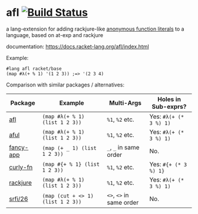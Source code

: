 afl [![Build Status](https://travis-ci.org/AlexKnauth/afl.png?branch=master)](https://travis-ci.org/AlexKnauth/afl)
===

a lang-extension for adding rackjure-like [anonymous function literals](https://docs.racket-lang.org/rackjure/index.html#%28part._func-lit%29) to a language, based on at-exp and rackjure

documentation: https://docs.racket-lang.org/afl/index.html

Example:
```racket
#lang afl racket/base
(map #λ(+ % 1) '(1 2 3)) ;=> '(2 3 4)
```

Comparison with similar packages / alternatives:

| Package                                                            | Example                           | Multi-Args               | Holes in Sub-exprs?
| ------------------------------------------------------------------ | --------------------------------- | ------------------------ | ----------------------
| [afl](https://docs.racket-lang.org/afl/index.html)                 | `(map #λ(+ % 1) (list 1 2 3))`    | `%1`, `%2` etc.          | Yes: `#λ(+ (* 3 %) 1)`
| [aful](https://docs.racket-lang.org/aful/index.html)               | `(map #λ(+ % 1) (list 1 2 3))`    | `%1`, `%2` etc.          | Yes: `#λ(+ (* 3 %) 1)`
| [fancy-app](https://docs.racket-lang.org/fancy-app/index.html)     | `(map (+ _ 1) (list 1 2 3))`      | `_`, `_` in same order   | No.
| [curly-fn](https://docs.racket-lang.org/curly-fn/index.html)       | `(map #{+ % 1} (list 1 2 3))`     | `%1`, `%2` etc.          | Yes: `#{+ (* 3 %) 1}`
| [rackjure](https://docs.racket-lang.org/rackjure/index.html)       | `(map #λ(+ % 1) (list 1 2 3))`    | `%1`, `%2` etc.          | Yes: `#λ(+ (* 3 %) 1)`
| [srfi/26](https://docs.racket-lang.org/srfi/srfi-std/srfi-26.html) | `(map (cut + <> 1) (list 1 2 3))` | `<>`, `<>` in same order | No.


